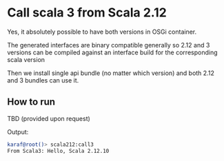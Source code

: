 # Call scala 3 from Scala 2.12

Yes, it absolutely possible to have both versions in OSGi container.

The generated interfaces are binary compatible generally so 2.12 and 3 versions can be compiled 
against an interface build for the corresponding scala version

Then we install single api bundle (no matter which version) and both 2.12 and 3 bundles can use it.

## How to run

TBD (provided upon request)

Output:

```sh
karaf@root()> scala212:call3 
From Scala3: Hello, Scala 2.12.10
```
